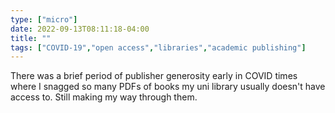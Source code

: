 ```yaml
---
type: ["micro"]
date: 2022-09-13T08:11:18-04:00
title: ""
tags: ["COVID-19","open access","libraries","academic publishing"]
---
```

There was a brief period of publisher generosity early in COVID times where I snagged so many PDFs of books my uni library usually doesn't have access to. Still making my way through them.
